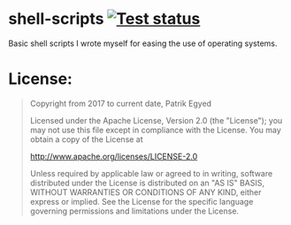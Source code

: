 # shell-scripts [![Test status](https://travis-ci.org/Pregnor/shell-scripts.svg?branch=master)](https://travis-ci.org/Pregnor/shell-scripts)
Basic shell scripts I wrote myself for easing the use of operating systems.

# License:
> Copyright from 2017 to current date, Patrik Egyed
>
> Licensed under the Apache License, Version 2.0 (the "License"); you may not use this file except in compliance with the License.
> You may obtain a copy of the License at
>
> http://www.apache.org/licenses/LICENSE-2.0
>
> Unless required by applicable law or agreed to in writing, software distributed under the License is distributed on an "AS IS" BASIS, WITHOUT WARRANTIES OR CONDITIONS OF ANY KIND, either express or implied. See the License for the specific language governing permissions and limitations under the License.